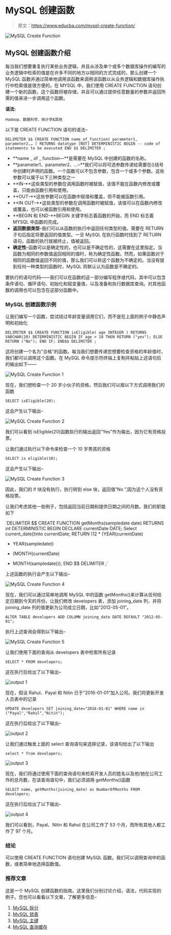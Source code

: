 # MySQL 创建函数

> 原文：<https://www.educba.com/mysql-create-function/>

![MySQL Create Function](img/088f6b4dd05018a8f0ccf56006c9a105.png)



## MySQL 创建函数介绍

每当我们想要重复执行某些业务逻辑，并且从涉及单个或多个数据库操作的编写的业务逻辑中检索的值是在许多不同的地方以相同的方式完成的，那么创建一个 MySQL 函数并通过简单地调用该函数来调用该函数以从业务逻辑和数据库操作执行中检索值是很方便的。在 MYSQL 中，我们使用 CREATE FUNCTION 语句创建一个新的函数，这个函数将被存储，并且可以通过提供任意数量的参数并返回所需的值来进一步调用这个函数。

**语法:**

<small>Hadoop、数据科学、统计学&其他</small>

以下是 CREATE FUNCTION 语句的语法–

`DELIMITER $$
CREATE FUNCTION name_of_function(
parameter1,
parameter2,…
)
RETURNS datatype
[NOT] DETERMINISTIC
BEGIN
-- code of statements to be executed
END $$
DELIMITER ;`

*   **name _ of _ function—**是需要在 MySQL 中创建的函数的名称。
*   **parameter1、parameter2、…–**我们可以将可选参数传递给需要在()括号中创建时声明的函数。一个函数可以不包含参数，包含一个或多个参数。这些参数可以属于以下三种类型之一
*   **IN-**这些类型的参数在调用函数时被赋值，该值不能在函数内修改或覆盖，只能由函数引用和使用。
*   **OUT–**这些参数可以在函数中赋值和覆盖，但不能被函数引用。
*   **IN OUT–**这些类型的参数在调用函数时被赋值，该值可以在函数内修改或覆盖，也可以被函数引用和使用。
*   **BEGIN 和 END-**BEGIN 关键字标志着函数的开始，而 END 标志着 MYSQL 中函数的完成。
*   **返回数据类型**–我们可以从函数的执行中返回任何类型的值。需要在 RETURN 子句后指定将要返回的值类型。一旦 MySQL 在执行函数时找到了 RETURN 语句，函数的执行就被终止，值被返回。
*   **确定性**–函数可以是确定性的，也可以是不确定性的，这需要在这里指定。当函数为相同的参数值返回相同的值时，称为确定性函数。然而，如果函数对于相同的函数值返回不同的值，那么我们可以称这个函数为不确定的。当没有提到任何一种类型的函数时，MySQL 将默认认为函数是不确定的。

要执行的语句代码——我们可以在函数的这一部分编写程序或代码，其中可以包含条件语句、循环语句、初始化和赋变量值，以及准备和执行数据库查询。对其他函数的调用也可以包含在这部分函数中。

### MySQL 创建函数示例

让我们编写一个函数，尝试绕过年龄变量调用它们，而不是在上面的例子中静态声明和初始化

`DELIMITER $$
CREATE FUNCTION isEligible(
age INTEGER
)
RETURNS VARCHAR(20)
DETERMINISTIC
BEGIN
IF age > 18 THEN
RETURN ("yes");
ELSE
RETURN ("No");
END IF;
END$$
DELIMITER ;`

这将创建一个名为"合格"的函数。每当我们想要传递您想要检查资格的年龄值时，我们都可以调用这个函数。在 MySQL 命令提示符终端上复制并粘贴上述语句后的输出如下——

![MySQL Create Function 1](img/f5525fd6bc1a263fd07d548fbca2d86d.png)



现在，我们想检查一个 20 岁小伙子的资格，然后我们可以按以下方式调用我们的函数

`SELECT isEligible(20);`

这会产生以下输出–

![MySQL Create Function 2](img/cbb4fa9e84aff45a27a76e4eaf58240b.png)



我们可以看到 isEligible(20)函数执行的输出返回“Yes”作为输出，因为它有资格投票。

让我们通过执行以下命令来检查一个 10 岁男孩的资格

`SELECT is eligible(10);`

这会产生以下输出–

![MySQL Create Function 3](img/2e6020b1733b2a35d42d0bd1b281f522.png)



因此，我们的 if 块没有执行，执行转到 else 块，返回值“No ”,因为这个人没有资格投票。

让我们考虑其他一些例子，包括返回当前日期和提供日期之间的月数。我们的职能如下

`DELIMITER $$
CREATE FUNCTION getMonths(sampledate date) RETURNS int DETERMINISTIC
BEGIN
DECLARE currentDate DATE;
Select current_date()into currentDate;
RETURN (12 * (YEAR(currentDate)
- YEAR(sampledate))
+ (MONTH(currentDate)
- MONTH(sampledate)));
END
$$
DELIMITER ;`

上述函数的执行会产生以下输出–

![MySQL Create Function 4](img/8688eaf0dac7b5c3a0182fd89376accb.png)



现在，我们可以通过简单地调用 MySQL 中的函数 getMonths()来计算从任何给定日期到今天的月份。让我们修改 developers 表，添加 joining_date 列，并将 joining_date 列的值更新为公司成立日期，比如“2012-05-01”。

`ALTER TABLE developers ADD COLUMN joining_date DATE DEFAULT "2012-05-01";`

执行上述查询会得到以下输出–

![MySQL Create Function 5](img/b07450c90b408284c95aaacda9b2377a.png)



让我们使用下面的查询从 developers 表中检索所有记录

`SELECT * FROM developers;`

这在执行后给出了以下输出–

![output 1](img/3c812c8c604376312de1626a96358aa3.png)



现在，假设 Rahul、Payal 和 Nitin 已于“2016-01-01”加入公司。我们将更新开发人员表中的记录

`UPDATE developers SET joining_date="2016-01-01" WHERE name in ("Payal","Rahul","Nitin");`

这在执行后给出了以下输出–

![output 2](img/832858b39ecefe72d299b619696e4864.png)



让我们通过触发上面的 select 查询语句来选择记录，该语句给出了以下输出

`select * from developers;`

![output 3](img/e391675762cfad577663882da3cf58aa.png)



现在，我们将通过使用下面的查询语句来检索开发人员的姓名以及他/她在公司工作的总月数，在该查询语句中，我们必须调用 getMonths()函数

`SELECT name, getMonths(joining_date) as NumberOfMonths FROM developers;`

这在执行后给出了以下输出–

![output 4](img/c4e9d118ff1588a59dc3f919366e770f.png)



我们可以看到，Payal、Nitin 和 Rahul 在公司工作了 53 个月，而所有其他人都工作了 97 个月。

### 结论

可以使用 CREATE FUNCTION 语句创建 MySQL 函数。我们可以调用查询中的函数，或者简单地选择函数值。

### 推荐文章

这是一个 MySQL 创建函数的指南。这里我们分别讨论介绍，语法，代码实现的例子。您也可以看看以下文章，了解更多信息–

1.  [MySQL 拆分](https://www.educba.com/mysql-split/)
2.  [MySQL 锁表](https://www.educba.com/mysql-lock-table/)
3.  [MySQL 主键](https://www.educba.com/mysql-primary-key/)
4.  [MySQL 查询缓存](https://www.educba.com/mysql-query-cache/)





